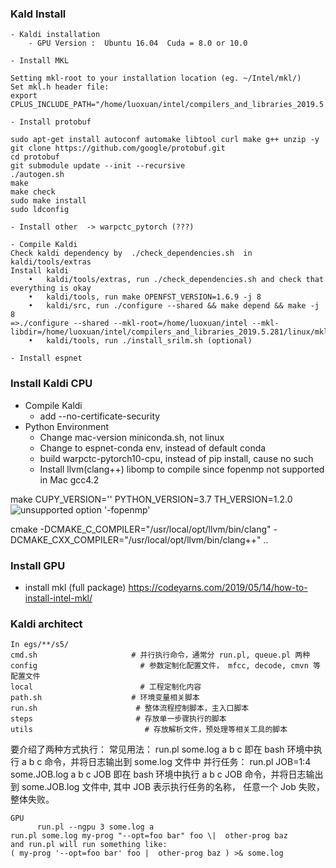 ### Kald Install
    - Kaldi installation
        - GPU Version :  Ubuntu 16.04  Cuda = 8.0 or 10.0

    - Install MKL

    Setting mkl-root to your installation location (eg. ~/Intel/mkl/)
    Set mkl.h header file:
    export CPLUS_INCLUDE_PATH="/home/luoxuan/intel/compilers_and_libraries_2019.5.281/linux/mkl/include"

    - Install protobuf

    sudo apt-get install autoconf automake libtool curl make g++ unzip -y
    git clone https://github.com/google/protobuf.git
    cd protobuf
    git submodule update --init --recursive
    ./autogen.sh
    make
    make check
    sudo make install
    sudo ldconfig

    - Install other  -> warpctc_pytorch (???)

    - Compile Kaldi
    Check kaldi dependency by  ./check_dependencies.sh  in kaldi/tools/extras
    Install kaldi
        •	kaldi/tools/extras, run ./check_dependencies.sh and check that everything is okay
        •	kaldi/tools, run make OPENFST_VERSION=1.6.9 -j 8
        •	kaldi/src, run ./configure --shared && make depend && make -j 8
    =>./configure --shared --mkl-root=/home/luoxuan/intel --mkl-libdir=/home/luoxuan/intel/compilers_and_libraries_2019.5.281/linux/mkl/lib/intel64_lin/
        •	kaldi/tools, run ./install_srilm.sh (optional)

    - Install espnet


### Install Kaldi CPU
- Compile Kaldi
    - add --no-certificate-security
- Python Environment
    - Change mac-version miniconda.sh, not linux
    - Change to espnet-conda env, instead of default conda
    - build warpctc-pytorch10-cpu, instead of pip install, cause no such
    - Install llvm(clang++) libomp to compile since fopenmp not supported in Mac gcc4.2

make CUPY_VERSION='' PYTHON_VERSION=3.7 TH_VERSION=1.2.0
![unsupported option '-fopenmp'](https://stackoverflow.com/questions/43555410/enable-openmp-support-in-clang-in-mac-os-x-sierra-mojave)

cmake -DCMAKE_C_COMPILER="/usr/local/opt/llvm/bin/clang" -DCMAKE_CXX_COMPILER="/usr/local/opt/llvm/bin/clang++" ..


### Install GPU
- install mkl (full package)
https://codeyarns.com/2019/05/14/how-to-install-intel-mkl/



### Kaldi architect

    In egs/**/s5/
    cmd.sh                     # 并行执行命令，通常分 run.pl, queue.pl 两种
    config                       # 参数定制化配置文件， mfcc, decode, cmvn 等配置文件
    local                        # 工程定制化内容
    path.sh                    # 环境变量相关脚本
    run.sh                      # 整体流程控制脚本，主入口脚本
    steps                       # 存放单一步骤执行的脚本
    utils                         # 存放解析文件，预处理等相关工具的脚本

要介绍了两种方式执行：
    常见用法：
             run.pl some.log a b c
        即在 bash 环境中执行 a b c 命令，并将日志输出到 some.log 文件中
    并行任务：
             run.pl JOB=1:4 some.JOB.log  a b c JOB
        即在 bash 环境中执行 a b c JOB 命令，并将日志输出到 some.JOB.log 文件中, 其中 JOB 表示执行任务的名称， 任意一个 Job 失败，整体失败。

    GPU
          run.pl --ngpu 3 some.log a
    run.pl some.log my-prog "--opt=foo bar" foo \|  other-prog baz
    and run.pl will run something like:
    ( my-prog '--opt=foo bar' foo |  other-prog baz ) >& some.log
